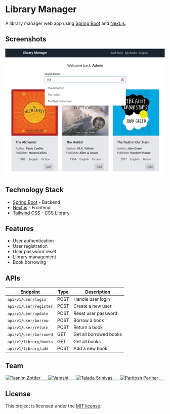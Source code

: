 # Library Manager

A library manager web app using [Spring Boot](https://spring.io/projects/spring-boot) and [Next.js](https://nextjs.org/).

## Screenshots

![homepage_screenshot](resources/homepage-screenshot.jpg)

## Technology Stack

- [Spring Boot](https://spring.io/projects/spring-boot) - Backend
- [Next.js](https://nextjs.org/) - Frontend
- [Tailwind CSS](https://tailwindcss.com/) - CSS Library

## Features

- User authentication
- User registration
- User password reset
- Library management
- Book borrowing

## APIs

| Endpoint | Type | Description |
| -------- | ---- | ----------- |
| `api/v1/user/login` | POST | Handle user login |
| `api/v1/user/register` | POST | Create a new user |
| `api/v1/user/update` | POST | Reset user password |
| `api/v1/user/borrow` | POST | Borrow a book |
| `api/v1/user/return` | POST | Return a book |
| `api/v1/user/borrowed` | GET | Get all borrowed books |
| `api/v1/library/books` | GET | Get all books |
| `api/v1/library/add` | POST | Add a new book |

## Team

<p align="center">
    <a href="https://github.com/tasnimzotder">
        <img alt="Tasnim Zotder" src="https://github.com/tasnimzotder.png"  height="75"/>
        &nbsp&nbsp&nbsp&nbsp
    </a>
    <a href="https://github.com/Dama2820">
        <img alt="Vamshi" src="https://github.com/Dama2820.png"  height="75"/>
        &nbsp&nbsp&nbsp&nbsp
    </a>
    <a href="https://github.com/niv2002">
        <img alt="Talada Srinivas" src="https://github.com/niv2002.png"  height="75"/>
        &nbsp&nbsp&nbsp&nbsp
    </a>
    <a href="https://github.com/paritosh-11">
        <img alt="Paritosh Parihar" src="https://github.com/paritosh-11.png"  height="75"/>
        &nbsp&nbsp&nbsp&nbsp
    </a>
<p>

## License

This project is licensed under the [MIT license](LICENSE.md).
